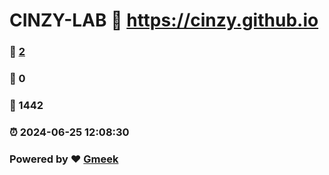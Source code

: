 # CINZY-LAB :link: https://cinzy.github.io 
### :page_facing_up: [2](https://cinzy.github.io/tag.html) 
### :speech_balloon: 0 
### :hibiscus: 1442 
### :alarm_clock: 2024-06-25 12:08:30 
### Powered by :heart: [Gmeek](https://github.com/Meekdai/Gmeek)
